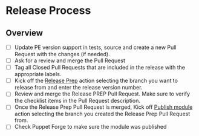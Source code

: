 # Release Process

## Overview

- [ ] Update PE version support in tests, source and create a new Pull Request with the changes (if needed).
- [ ] Ask for a review and merge the Pull Request
- [ ] Tag all Closed Pull Requests that are included in the release with the appropriate labels.
- [ ] Kick off the [Release Prep](https://github.com/puppetlabs/puppetlabs-peadm/actions/workflows/release-prep.yml) action selecting the branch you want to release from and enter the release version number.
- [ ] Review and merge the Release PREP Pull Request. Make sure to verify the checklist items in the Pull Request description.
- [ ] Once the Release Prep Pull Request is merged, Kick off  [Publish module](https://github.com/puppetlabs/puppetlabs-peadm/actions/workflows/release.yml) action selecting the branch you created the Release Prep Pull Request from.
- [ ] Check Puppet Forge to make sure the module was published
